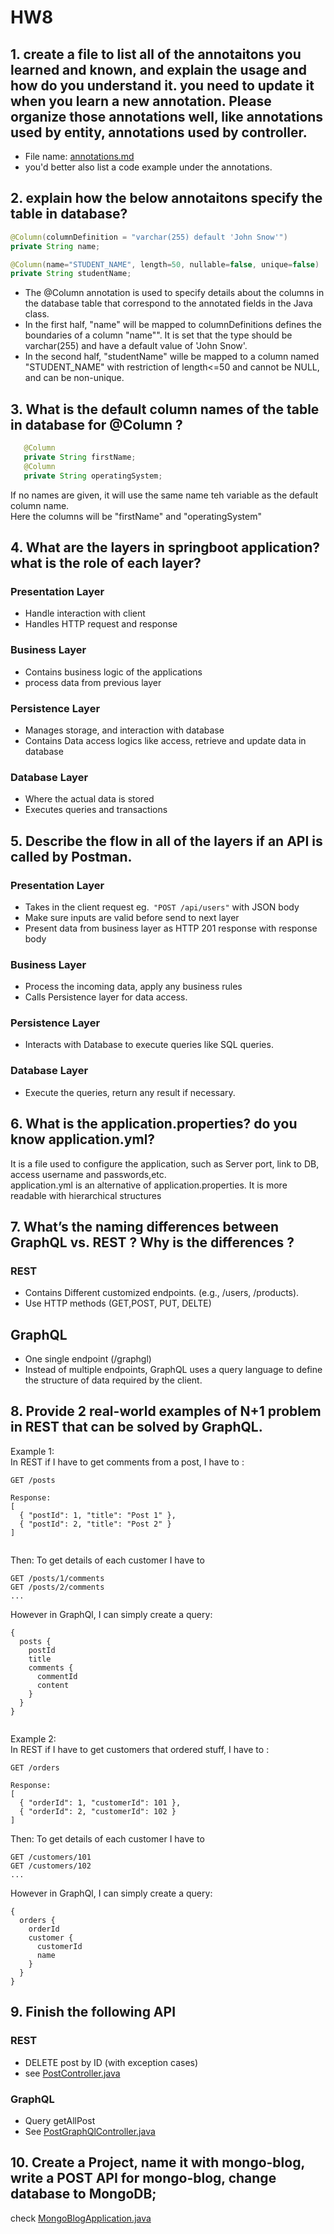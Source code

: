 # HW8
## 1.  create a file to list all of the annotaitons you learned and known, and explain the usage and how do you understand it. you need to update it when you learn a new annotation. Please organize those annotations well, like annotations used by entity, annotations used by controller.
- File name: [annotations.md](annotations.md)
- you'd better also list a code example under the annotations.
## 2.  explain how the below annotaitons specify the table in database?
```java
@Column(columnDefinition = "varchar(255) default 'John Snow'")
private String name;

@Column(name="STUDENT_NAME", length=50, nullable=false, unique=false)
private String studentName;
```
- The @Column annotation is used to specify details about the columns in the database table that correspond to the annotated fields in the Java class.
- In the first half, "name" will be mapped to columnDefinitions defines the boundaries of a column "name"". It is set that the type should be varchar(255) and have a default value of 'John Snow'.
- In the second half, "studentName" wille be mapped to a column named "STUDENT_NAME" with restriction of length<=50 and cannot be NULL, and can be non-unique.
## 3.  What is the default column names of the table in database for  @Column ?
```java
   @Column
   private String firstName;
   @Column
   private String operatingSystem;
```
If no names are given, it will use the same name teh variable as the default column name.\
Here the columns will be "firstName" and "operatingSystem"
## 4.  What are the layers in springboot application? what is the role of each layer?
### Presentation Layer
- Handle interaction with client
- Handles HTTP request and response
### Business Layer
- Contains business logic of the applications
- process data from previous layer
### Persistence Layer
- Manages storage, and interaction with database
- Contains Data access logics like access, retrieve and update data in database
### Database Layer
- Where the actual data is stored
- Executes queries and transactions
## 5.  Describe the flow in all of the layers if an API is called by Postman.
### Presentation Layer
- Takes in the client request eg.`` "POST /api/users"`` with JSON body
- Make sure inputs are valid before send to next layer
- Present data from business layer as HTTP 201 response with response body
### Business Layer
- Process the incoming data, apply any business rules
- Calls Persistence layer for data access.
### Persistence Layer
- Interacts with Database to execute queries like SQL queries.
### Database Layer
- Execute the queries, return any result if necessary.
## 6.  What is the application.properties? do you know application.yml?
It is a file used to configure the application, such as Server port, link to DB, access username and passwords,etc.\
application.yml is an alternative of application.properties. It is more readable with hierarchical structures
## 7.  What’s the naming differences between GraphQL vs. REST ? Why is the differences ?
### REST
- Contains Different customized endpoints. (e.g., /users, /products).
- Use HTTP methods (GET,POST, PUT, DELTE)
## GraphQL
- One single endpoint (/graphgl)
- Instead of multiple endpoints, GraphQL uses a query language to define the structure of data required by the client.
## 8.  Provide 2 real-world examples of N+1 problem in REST that can be solved by GraphQL.
Example 1:\
In REST if I have to get comments from a post, I have to :
```
GET /posts

Response:
[
  { "postId": 1, "title": "Post 1" },
  { "postId": 2, "title": "Post 2" }
]


```
Then: To get details of each customer I have to
```
GET /posts/1/comments
GET /posts/2/comments
...
```
However in GraphQl, I can simply create a query:
```
{
  posts {
    postId
    title
    comments {
      commentId
      content
    }
  }
}


```
Example 2:\
In REST if I have to get customers that ordered stuff, I have to :
```
GET /orders

Response:
[
  { "orderId": 1, "customerId": 101 },
  { "orderId": 2, "customerId": 102 }
]

```
Then: To get details of each customer I have to
```
GET /customers/101
GET /customers/102
...
```
However in GraphQl, I can simply create a query:
```
{
  orders {
    orderId
    customer {
      customerId
      name
    }
  }
}

```
## 9.  Finish the following API
### REST
- DELETE post by ID (with exception cases)
- see [PostController.java](..%2FCoding%2Fredbook%2Fsrc%2Fmain%2Fjava%2Fcom%2Fchuwa%2Fredbook%2Fcontroller%2FPostController.java)
### GraphQL
- Query getAllPost
- See [PostGraphQlController.java](..%2FCoding%2Fredbook%2Fsrc%2Fmain%2Fjava%2Fcom%2Fchuwa%2Fredbook%2Fcontroller%2FPostGraphQlController.java)
## 10.  Create a Project, name it with mongo-blog, write a POST API for mongo-blog, change database to MongoDB;
check [MongoBlogApplication.java](..%2FCoding%2Fhw7%2Fmongo-blog%2Fsrc%2Fmain%2Fjava%2Fcom%2Fexample%2Fmongo_blog%2FMongoBlogApplication.java)

